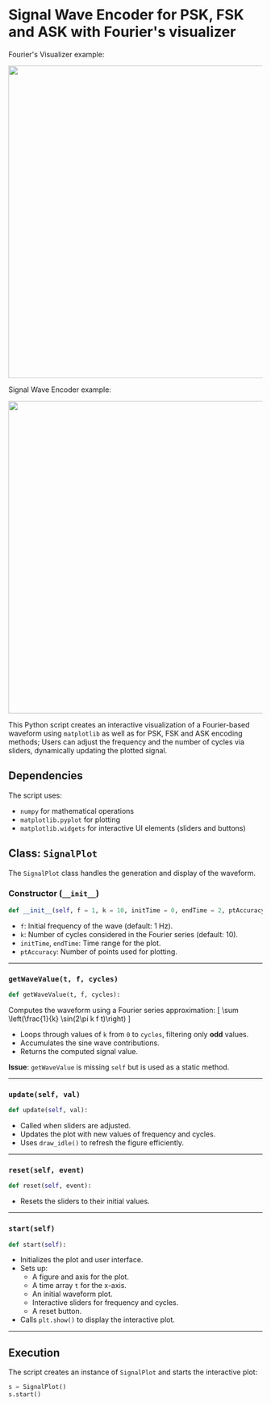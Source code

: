 # Signal Wave Encoder for PSK, FSK and ASK with Fourier's visualizer

Fourier's Visualizer example:

<img src="https://github.com/user-attachments/assets/348005fd-0cf6-4b29-a78b-2474351ce4f3" width=620>



Signal Wave Encoder example:

<img src="https://github.com/user-attachments/assets/e610b6c4-3b3a-417c-b039-e0715627ddde" width=620>

This Python script creates an interactive visualization of a Fourier-based waveform using `matplotlib` as well as for PSK, FSK and ASK encoding methods; Users can adjust the frequency and the number of cycles via sliders, dynamically updating the plotted signal.

## Dependencies
The script uses:
- `numpy` for mathematical operations
- `matplotlib.pyplot` for plotting
- `matplotlib.widgets` for interactive UI elements (sliders and buttons)

## Class: `SignalPlot`
The `SignalPlot` class handles the generation and display of the waveform.

### Constructor (`__init__`)
```python
def __init__(self, f = 1, k = 10, initTime = 0, endTime = 2, ptAccuracy = 800):
```
- `f`: Initial frequency of the wave (default: 1 Hz).
- `k`: Number of cycles considered in the Fourier series (default: 10).
- `initTime`, `endTime`: Time range for the plot.
- `ptAccuracy`: Number of points used for plotting.

---

### `getWaveValue(t, f, cycles)`
```python
def getWaveValue(t, f, cycles):
```
Computes the waveform using a Fourier series approximation:
\[
\sum \left(\frac{1}{k} \sin(2\pi k f t)\right)
\]
- Loops through values of `k` from `0` to `cycles`, filtering only **odd** values.
- Accumulates the sine wave contributions.
- Returns the computed signal value.

**Issue**: `getWaveValue` is missing `self` but is used as a static method.

---

### `update(self, val)`
```python
def update(self, val):
```
- Called when sliders are adjusted.
- Updates the plot with new values of frequency and cycles.
- Uses `draw_idle()` to refresh the figure efficiently.

---

### `reset(self, event)`
```python
def reset(self, event):
```
- Resets the sliders to their initial values.

---

### `start(self)`
```python
def start(self):
```
- Initializes the plot and user interface.
- Sets up:
  - A figure and axis for the plot.
  - A time array `t` for the x-axis.
  - An initial waveform plot.
  - Interactive sliders for frequency and cycles.
  - A reset button.
- Calls `plt.show()` to display the interactive plot.

---

## Execution
The script creates an instance of `SignalPlot` and starts the interactive plot:
```python
s = SignalPlot()
s.start()
```





